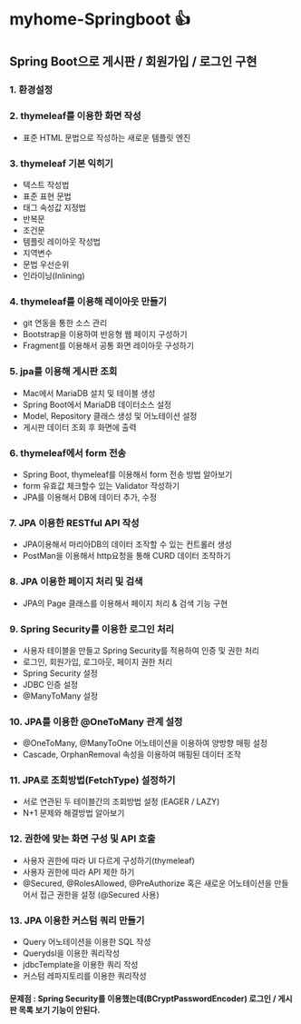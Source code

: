 # myhome-Springboot 👍

## Spring Boot으로 게시판 / 회원가입 / 로그인 구현

### 1. 환경설정






### 2. thymeleaf를 이용한 화면 작성
- 표준 HTML 문법으로 작성하는 새로운 템플릿 엔진







### 3. thymeleaf 기본 익히기
- 텍스트 작성법
- 표준 표현 문법
- 태그 속성값 지정법 
- 반복문
- 조건문
- 템플릿 레이아웃 작성법
- 지역변수
- 문법 우선순위
- 인라이닝(Inlining)







### 4. thymeleaf를 이용해 레이아웃 만들기
- git 연동을 통한 소스 관리
- Bootstrap을 이용하여 반응형 웹 페이지 구성하기
- Fragment를 이용해서 공통 화면 레이아웃 구성하기









### 5. jpa를 이용해 게시판 조회
-  Mac에서 MariaDB 설치 및 테이블 생성
-  Spring Boot에서 MariaDB 데이터소스 설정
-  Model, Repository 클래스 생성 및 어노테이션 설정
-  게시판 데이터 조회 후 화면에 출력






### 6. thymeleaf에서 form 전송
- Spring Boot, thymeleaf를 이용해서 form 전송 방법 알아보기
- form 유효값 체크할수 있는 Validator 작성하기
- JPA를 이용해서 DB에 데이터 추가, 수정




### 7. JPA 이용한 RESTful API 작성
- JPA이용해서 마리아DB의 데이터 조작할 수 있는 컨트롤러 생성
- PostMan을 이용해서 http요청을 통해 CURD 데이터 조작하기








### 8. JPA 이용한 페이지 처리 및 검색
- JPA의 Page 클래스를 이용해서 페이지 처리 & 검색 기능 구현







### 9. Spring Security를 이용한 로그인 처리
- 사용자 테이블을 만들고 Spring Security를 적용하여 인증 및 권한 처리
- 로그인, 회원가입, 로그아웃, 페이지 권한 처리
- Spring Security 설정
- JDBC 인증 설정
- @ManyToMany 설정






### 10. JPA를 이용한 @OneToMany 관계 설정
- @OneToMany, @ManyToOne 어노테이션을 이용하여 양방향 매핑 설정
- Cascade, OrphanRemoval 속성을 이용하여 매핑된 데이터 조작








### 11. JPA로 조회방법(FetchType) 설정하기
- 서로 연관된 두 테이블간의 조회방법 설정 (EAGER / LAZY)
- N+1 문제와 해결방법 알아보기









### 12. 권한에 맞는 화면 구성 및 API 호출
- 사용자 권한에 따라 UI 다르게 구성하기(thymeleaf)
- 사용자 권한에 따라 API 제한 하기
- @Secured, @RolesAllowed, @PreAuthorize 혹은 새로운 어노테이션을 만들어서 접근 권한을 설정 (@Secured 사용)







### 13. JPA 이용한 커스텀 쿼리 만들기
- Query 어노테이션을 이용한 SQL 작성
- Querydsl을 이용한 쿼리작성
- jdbcTemplate을 이용한 쿼리 작성
- 커스텀 레파지토리를 이용한 쿼리작성



#### 문제점 : Spring Security를 이용했는데(BCryptPasswordEncoder) 로그인 / 게시판 목록 보기 기능이 안된다.

